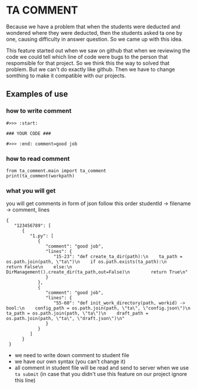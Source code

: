 # TA COMMENT

Because we have a problem that when the students were deducted and wondered where they were deducted, then the 
students asked ta one by one, causing difficulty in answer question. So we came up with this idea.

This feature started out when we saw on github that when we reviewing the code we could tell which line of 
code were bugs to the person that respomsible for that project. So we think this the way to solved that problem. But we can't
do exactly like github. Then we have to change somthing to make it compatible with our projects.

## Examples of use
### how to write comment
```
#>>> :start:

### YOUR CODE ###

#>>> :end: comment=good job
```

### how to read comment
```
from ta_comment.main import ta_comment
print(ta_comment(workpath)
```

### what you will get
you will get comments in form of json follow this order studentId -> filename -> comment, lines
```
{
   "123456789": [
      {
         "1.py": [
            {
               "comment": "good job",
               "lines": {
                  "15-23": "def create_ta_dir(path):\n    ta_path = os.path.join(path, \"ta\")\n    if os.path.exists(ta_path):\n        return False\n    else:\n        DirManagement().create_dir(ta_path,out=False)\n        return True\n"
               }
            },
            {
               "comment": "good job",
               "lines": {
                  "55-60": "def init_work_directory(path, workid) -> bool:\n    config_path = os.path.join(path, \"ta\", \"config.json\")\n    ta_path = os.path.join(path, \"ta\")\n    draft_path = os.path.join(path, \"ta\", \"draft.json\")\n"
               }
            }
         ]
      }
 }
```
- we need to write down comment to student file
- we have our own syntax (you can't change it)
- all comment in student file will be read and send to server when we use `ta submit` (in case that you didn't use this feature on our project ignore this line)

